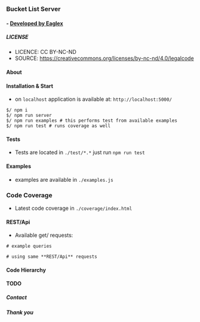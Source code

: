 
### Bucket List Server
#### - [ Developed by Eaglex ](http://eaglex.net)

##### LICENSE

* LICENCE: CC BY-NC-ND
* SOURCE: https://creativecommons.org/licenses/by-nc-nd/4.0/legalcode

#### About

#### Installation & Start

* on `localhost` application is available at: `http://localhost:5000/`

```
$/ npm i
$/ npm run server
$/ npm run examples # this performs test from available examples
$/ npm run test # runs coverage as well
```

#### Tests

* Tests are located in `./test/*.*` just run `npm run test`


#### Examples

* examples are available in `./examples.js`


###  Code Coverage
  * Latest code coverage in `./coverage/index.html`


#### REST/Api

* Available get/ requests:

```
# example queries

```



```
# using same **REST/Api** requests

```


#### Code Hierarchy



#### TODO


##### Contact


##### Thank you